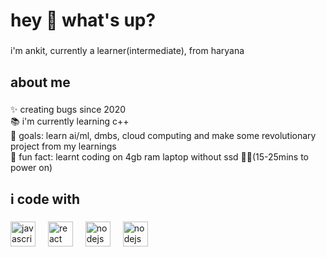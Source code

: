 <h1 align="left">hey 👋 what's up?</h1>

###

<p align="left">i'm ankit, currently a learner(intermediate), from haryana</p>

###

<h2 align="left">about me</h2>

###

<p align="left">✨ creating bugs since 2020<br>📚 i'm currently learning c++<br>🎯 goals: learn ai/ml, dmbs, cloud computing and make some revolutionary project from my learnings<br>🎲 fun fact: learnt coding on 4gb ram laptop without ssd 😮‍💨(15-25mins to power on)</p>

###

<h2 align="left">i code with</h2>

###

<div align="left">
  <img src="https://cdn.jsdelivr.net/gh/devicons/devicon/icons/javascript/javascript-original.svg" height="40" alt="javascript logo"  />
  <img width="12" />
  <img src="https://cdn.jsdelivr.net/gh/devicons/devicon/icons/react/react-original.svg" height="40" alt="react logo"  />
  <img width="12" />
  <img src="https://cdn.jsdelivr.net/gh/devicons/devicon/icons/nodejs/nodejs-original.svg" height="40" alt="nodejs logo"  />
  <img width="12" />
  <img src="https://cdn.jsdelivr.net/gh/devicons/devicon/icons/python/python-original.svg" height="40" alt="nodejs logo"  />
  <img width="12" />
</div>

###
